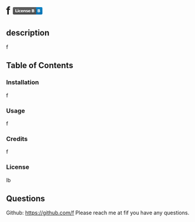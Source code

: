 
# f <svg xmlns='http://www.w3.org/2000/svg' xmlns:xlink='http://www.w3.org/1999/xlink' width='80' height='20'><linearGradient id='s' x2='0' y2='100%'><stop offset='0' stop-color='#bbb' stop-opacity='.1'/><stop offset='1' stop-opacity='.1'/></linearGradient><clipPath id='r'><rect width='80' height='20' rx='3' fill='#fff'/></clipPath><g clip-path='url(#r)'><rect width='63' height='20' fill='#555'/><rect x='63' width='17' height='20' fill='#007ec6'/><rect width='80' height='20' fill='url(#s)'/></g><g fill='#fff' text-anchor='middle' font-family='Verdana,Geneva,DejaVu Sans,sans-serif' text-rendering='geometricPrecision' font-size='110'><text x='325' y='150' fill='#010101' fill-opacity='.3' transform='scale(.1)' textLength='530'>License B</text><text x='325' y='140' transform='scale(.1)' textLength='530'>License B</text><text x='705' y='150' fill='#010101' fill-opacity='.3' transform='scale(.1)' textLength='70'>B</text><text x='705' y='140' transform='scale(.1)' textLength='70'>B</text></g></svg>
## description
f
## Table of Contents
### Installation
f
### Usage
f
### Credits
f
### License
lb
## Questions
 Github: https://github.com/f
 Please reach me at fif you have any questions.